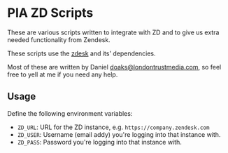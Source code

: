 # PIA ZD Scripts

These are various scripts written to integrate with ZD and to give us extra needed functionality from Zendesk.

These scripts use the [zdesk](https://github.com/fprimex/zdesk/) and its' dependencies.

Most of these are written by Daniel <doaks@londontrustmedia.com>, so feel free to yell at me if you need any help.


## Usage

Define the following environment variables:

* `ZD_URL`: URL for the ZD instance, e.g. `https://company.zendesk.com`
* `ZD_USER`: Username (email addy) you're logging into that instance with.
* `ZD_PASS`: Password you're logging into that instance with.

